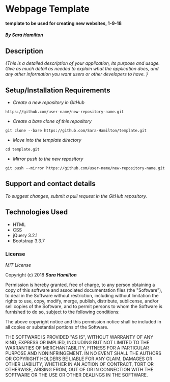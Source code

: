 # Webpage Template

#### template to be used for creating new websites, 1-9-18

#### _By Sara Hamilton_

## Description

_{This is a detailed description of your application, its purpose and usage.  Give as much detail as needed to explain what the application does, and any other information you want users or other developers to have. }_

## Setup/Installation Requirements

* _Create a new repository in GitHub_
```
https://github.com/user-name/new-repository-name.git
```

* _Create a bare clone of this repository_
```
git clone --bare https://github.com/Sara-Hamilton/template.git
```

* _Move into the template directory_
```
cd template.git
```

* _Mirror push to the new repository_
```
git push --mirror https://github.com/user-name/new-repository-name.git
```

## Support and contact details

_To suggest changes, submit a pull request in the GitHub repository._

## Technologies Used

* HTML
* CSS
* jQuery 3.2.1
* Bootstrap 3.3.7

### License

*MIT License*

Copyright (c) 2018 **_Sara Hamilton_**

Permission is hereby granted, free of charge, to any person obtaining a copy
of this software and associated documentation files (the "Software"), to deal
in the Software without restriction, including without limitation the rights
to use, copy, modify, merge, publish, distribute, sublicense, and/or sell
copies of the Software, and to permit persons to whom the Software is
furnished to do so, subject to the following conditions:

The above copyright notice and this permission notice shall be included in all
copies or substantial portions of the Software.

THE SOFTWARE IS PROVIDED "AS IS", WITHOUT WARRANTY OF ANY KIND, EXPRESS OR
IMPLIED, INCLUDING BUT NOT LIMITED TO THE WARRANTIES OF MERCHANTABILITY,
FITNESS FOR A PARTICULAR PURPOSE AND NONINFRINGEMENT. IN NO EVENT SHALL THE
AUTHORS OR COPYRIGHT HOLDERS BE LIABLE FOR ANY CLAIM, DAMAGES OR OTHER
LIABILITY, WHETHER IN AN ACTION OF CONTRACT, TORT OR OTHERWISE, ARISING FROM,
OUT OF OR IN CONNECTION WITH THE SOFTWARE OR THE USE OR OTHER DEALINGS IN THE
SOFTWARE.

